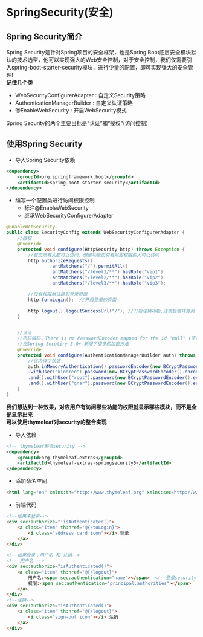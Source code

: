 # SpringSecurity(安全)
## Spring Security简介
Spring Security是针对Spring项目的安全框架，也是Spring Boot底层安全模块默认的技术选型，他可以实现强大的Web安全控制，对于安全控制，我们仅需要引入spring-boot-starter-security模块，进行少量的配置，即可实现强大的安全管理!  
**记住几个类**
- WebSecurityConfigurerAdapter : 自定义Security策略
- AuthenticationManagerBuilder : 自定义认证策略
- @EnableWebSecurity : 开启WebSecurity模式

Spring Security的两个主要目标是“认证”和“授权”(访问控制)

## 使用Spring Security
- 导入Spring Security依赖
```xml
<dependency>
    <groupId>org.springframework.boot</groupId>
    <artifactId>spring-boot-starter-security</artifactId>
</dependency>
```

- 编写一个配置类进行访问权限控制
  - 标注@EnableWebSecurity
  - 继承WebSecurityConfigurerAdapter
```java
@EnableWebSecurity
public class SecurityConfig extends WebSecurityConfigurerAdapter {
    //授权
    @Override
    protected void configure(HttpSecurity http) throws Exception {
        //首页所有人都可以访问，但是功能页只有对应权限的人可以访问
        http.authorizeRequests()
                .antMatchers("/").permitAll()
                .antMatchers("/level1/**").hasRole("vip1")
                .antMatchers("/level2/**").hasRole("vip2")
                .antMatchers("/level3/**").hasRole("vip3");

        //没有权限默认跳到登录页面
        http.formLogin();  //开启登录的页面
        
        http.logout().logoutSuccessUrl("/"); //开启注销功能,注销后跳转首页
    }


    //认证
    //密码编码：There is no PasswordEncoder mapped for the id "null" (密码需要加密)
    //在Spring Secutiry 5.0+ 新增了很多的加密方法
    @Override
    protected void configure(AuthenticationManagerBuilder auth) throws Exception {
        //在内存中认证
        auth.inMemoryAuthentication().passwordEncoder(new BCryptPasswordEncoder())
        .withUser("kindred").password(new BCryptPasswordEncoder().encode("w2snowgnar")).roles("vip2","vip3")
        .and().withUser("root").password(new BCryptPasswordEncoder().encode("w2snowgnar")).roles("vip1","vip2","vip3")
        .and().withUser("gnar").password(new BCryptPasswordEncoder().encode("w2snowgnar")).roles("vip1","vip2");
    }
}
```

**我们想达到一种效果，对应用户有访问哪些功能的权限就显示哪些模块，而不是全部显示出来**  
**可以使用thymeleaf对security的整合实现**  
- 导入依赖  
```xml
<!-- thymeleaf整合security -->
<dependency>
    <groupId>org.thymeleaf.extras</groupId>
    <artifactId>thymeleaf-extras-springsecurity5</artifactId>
</dependency>
```

- 添加命名空间
```html
<html lang="en" xmlns:th="http://www.thymeleaf.org" xmlns:sec=http://www.thymeleaf.org/extras/spring-security>
```

- 前端代码
```html
<!--如果未登录-->
<div sec:authorize="!isAuthenticated()">
    <a class="item" th:href="@{/toLogin}">
        <i class="address card icon"></i> 登录
    </a>
</div>

<!--如果登录：用户名 和 注销-->
<!-- 用户名 -->
<div sec:authorize="isAuthenticated()">
    <a class="item" th:href="@{/logout}">
        用户名:<span sec:authentication="name"></span>  <!--登录security成功后可以用这个获取用户名-->
        权限:<span sec:authentication="principal.authorities"></span>  <!--登录security成功后可以用这个获取用户有哪些权限-->
    </a>
</div>
<!--注销-->
<div sec:authorize="isAuthenticated()">
    <a class="item" th:href="@{/logout}">
        <i class="sign-out icon"></i> 注销
    </a>
</div>
```
